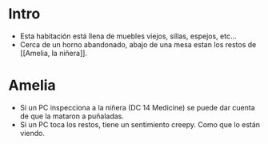 # Intro
- Esta habitación está llena de muebles viejos, sillas, espejos, etc...
- Cerca de un horno abandonado, abajo de una mesa estan los restos de [[Amelia, la niñera]].

# Amelia
- Si un PC inspecciona a la niñera (DC 14 Medicine) se puede dar cuenta de que la mataron a puñaladas.
- Si un PC toca los restos, tiene un sentimiento creepy. Como que lo están viendo.